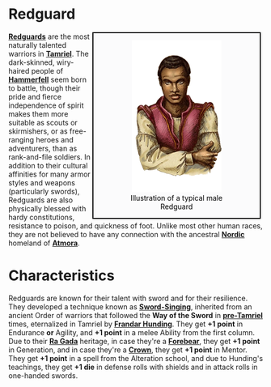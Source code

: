 # Redguard

<div style="float: right; margin-right: 1%; background: #fbfbfc; border: 2px black solid;">
	<figure>
		<center><img src="/uploads/races/redguard.png"
			height="300"
			alt="Redguard">
		<figcaption style="color:black; margin-left: 2%; margin-right: 2%;">Illustration of a typical male Redguard</figcaption></center>
	</figure>
</div>

**[Redguards](https://en.uesp.net/wiki/Lore:Redguard)** are the most naturally talented warriors in **[Tamriel](https://en.uesp.net/wiki/Lore:Tamriel)**. The dark-skinned, wiry-haired people of **[Hammerfell](https://en.uesp.net/wiki/Lore:Hammerfell)** seem born to battle, though their pride and fierce independence of spirit makes them more suitable as scouts or skirmishers, or as free-ranging heroes and adventurers, than as rank-and-file soldiers. In addition to their cultural affinities for many armor styles and weapons (particularly swords), Redguards are also physically blessed with hardy constitutions, resistance to poison, and quickness of foot. Unlike most other human races, they are not believed to have any connection with the ancestral **[Nordic](https://en.uesp.net/wiki/Lore:Nord)** homeland of **[Atmora](https://en.uesp.net/wiki/Lore:Atmora)**.

# Characteristics
Redguards are known for their talent with sword and for their resilience. They developed a technique known as **[Sword-Singing](https://en.uesp.net/wiki/Lore:Sword-singers)**, inherited from an ancient Order of warriors that followed the **Way of the Sword** in **[pre-Tamriel](https://en.uesp.net/wiki/Lore:Yokuda)** times, eternalized in Tamriel by **[Frandar Hunding](https://en.uesp.net/wiki/Lore:Frandar_Hunding)**. They get **+1 point** in Endurance **or** Agility, and **+1 point** in a melee Ability from the first column. Due to their **[Ra Gada](https://en.uesp.net/wiki/Lore:Ra_Gada)** heritage, in case they're a **[Forebear](https://en.uesp.net/wiki/Lore:Forebears)**, they get **+1 point** in Generation, and in case they're a **[Crown](https://en.uesp.net/wiki/Lore:Crowns)**, they get **+1 point** in Mentor. They get **+1 point** in a spell from the Alteration school, and due to Hunding's teachings, they get **+1 die** in defense rolls with shields and in attack rolls in one-handed swords.